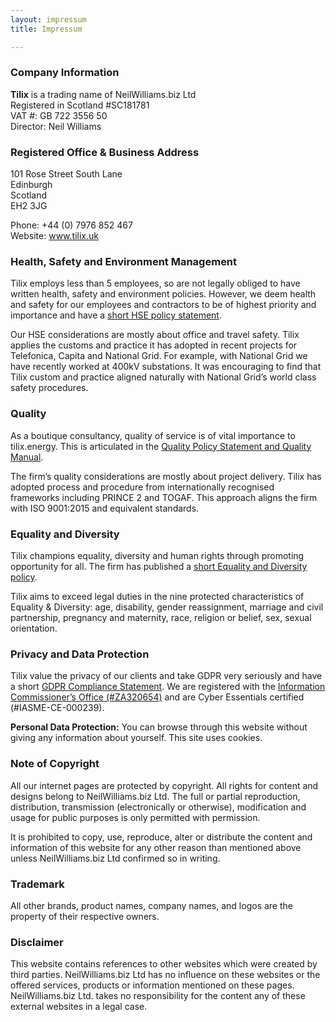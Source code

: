 ```yaml
---
layout: impressum
title: Impressum

---
```

### Company Information

**Tilix** is a trading name of NeilWilliams.biz Ltd  
Registered in Scotland #SC181781  
VAT #: GB 722 3556 50  
Director: Neil Williams

### Registered Office & Business Address

101 Rose Street South Lane  
Edinburgh  
Scotland  
EH2 3JG

Phone: +44 (0) 7976 852 467  
Website: www.tilix.uk

### Health, Safety and Environment Management

Tilix employs less than 5 employees, so are not legally obliged to have written health, safety and environment policies. However, we deem health and safety for our employees and contractors to be of highest priority and importance and have a [short HSE policy statement](hse).

Our HSE considerations are mostly about office and travel safety. Tilix applies the customs and practice it has adopted in recent projects for Telefonica, Capita and National Grid. For example, with National Grid we have recently worked at 400kV substations. It was encouraging to find that Tilix custom and practice aligned naturally with National Grid’s world class safety procedures.

### Quality

As a boutique consultancy, quality of service is of vital importance to tilix.energy. This is articulated in the [Quality Policy Statement and Quality Manual](quality).

The firm’s quality considerations are mostly about project delivery. Tilix has adopted process and procedure from internationally recognised frameworks including PRINCE 2 and TOGAF. This approach aligns the firm with ISO 9001:2015 and equivalent standards.

### Equality and Diversity

Tilix champions equality, diversity and human rights through promoting opportunity for all. The firm has published a [short Equality and Diversity policy](equality).

Tilix aims to exceed legal duties in the nine protected characteristics of Equality & Diversity: age, disability, gender reassignment, marriage and civil partnership, pregnancy and maternity, race, religion or belief, sex, sexual orientation.

### Privacy and Data Protection

Tilix value the privacy of our clients and take GDPR very seriously and have a short [GDPR Compliance Statement](gdpr). We are registered with the [Information Commissioner’s Office (#ZA320654)](https://ico.org.uk/ESDWebPages/Entry/ZA320654) and are Cyber Essentials certified (#IASME-CE-000239).

**Personal Data Protection:** You can browse through this website without giving any information about yourself. This site uses cookies.

### Note of Copyright

All our internet pages are protected by copyright. All rights for content and designs belong to NeilWilliams.biz Ltd. The full or partial reproduction, distribution, transmission (electronically or otherwise), modification and usage for public purposes is only permitted with permission.

It is prohibited to copy, use, reproduce, alter or distribute the content and information of this website for any other reason than mentioned above unless NeilWilliams.biz Ltd confirmed so in writing.

### Trademark

All other brands, product names, company names, and logos are the property of their respective owners.

### Disclaimer

This website contains references to other websites which were created by third parties. NeilWilliams.biz Ltd has no influence on these websites or the offered services, products or information mentioned on these pages. NeilWilliams.biz Ltd. takes no responsibility for the content any of these external websites in a legal case.
